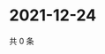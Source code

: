 # 2021-12-24

共 0 条

<!-- BEGIN WEIBO -->
<!-- 最后更新时间 Fri Dec 24 2021 03:11:49 GMT+0800 (China Standard Time) -->

<!-- END WEIBO -->

